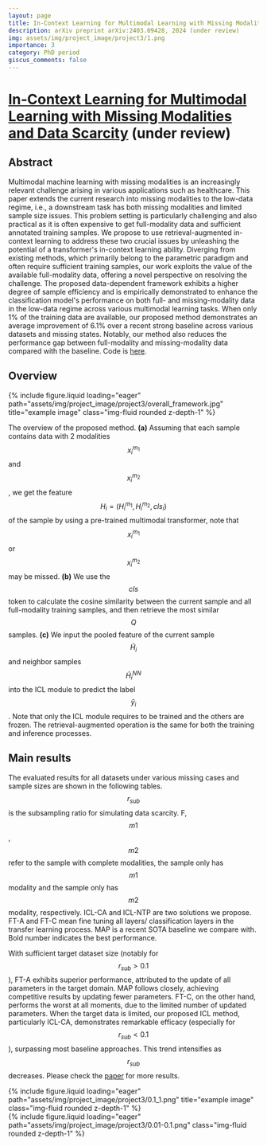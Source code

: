 ```yaml
---
layout: page
title: In‑Context Learning for Multimodal Learning with Missing Modalities and Data Scarcity
description: arXiv preprint arXiv:2403.09428, 2024 (under review)
img: assets/img/project_image/project3/1.png
importance: 3
category: PhD period
giscus_comments: false
---
```

# [In‑Context Learning for Multimodal Learning with Missing Modalities and Data Scarcity](https://arxiv.org/abs/2403.09428) (under review)
## Abstract
Multimodal machine learning with missing modalities is an increasingly relevant challenge arising in various applications such as healthcare. This paper extends the current research into missing modalities to the low-data regime, i.e., a downstream task has both missing modalities and limited sample size issues. This problem setting is particularly challenging and also practical as it is often expensive to get full-modality data and sufficient annotated training samples. We propose to use retrieval-augmented in-context learning to address these two crucial issues by unleashing the potential of a transformer's in-context learning ability. Diverging from existing methods, which primarily belong to the parametric paradigm and often require sufficient training samples, our work exploits the value of the available full-modality data, offering a novel perspective on resolving the challenge. The proposed data-dependent framework exhibits a higher degree of sample efficiency and is empirically demonstrated to enhance the classification model's performance on both full- and missing-modality data in the low-data regime across various multimodal learning tasks. When only 1% of the training data are available, our proposed method demonstrates an average improvement of 6.1% over a recent strong baseline across various datasets and missing states. Notably, our method also reduces the performance gap between full-modality and missing-modality data compared with the baseline. Code is [here](https://github.com/ZhuoZHI-UCL/ICL_multimodal).
## Overview
<div class="row">
    <div class="col-sm mt-3 mt-md-0">
        {% include figure.liquid loading="eager" path="assets/img/project_image/project3/overall_framework.jpg" title="example image" class="img-fluid rounded z-depth-1" %}
    </div>
</div>
<div class="caption">

</div>

The overview of the proposed method. **(a)** Assuming that each sample contains data with 2 modalities $$x_i^{m_1}$$ and $$x_i^{m_2}$$, we get the feature $$H_i = ({H_i}^{m_1},{H_i}^{m_2},cls_i)$$ of the sample by using a pre-trained multimodal transformer, note that $$x_i^{m_1}$$ or $$x_i^{m_2}$$ may be missed. **(b)** We use the $$cls$$ token to calculate the cosine similarity between the current sample and all full-modality training samples, and then retrieve the most similar $$Q$$ samples. **(c)** We input the pooled feature of the current sample  $$\tilde{H}_i$$ and neighbor samples $$\tilde{H}^{NN}_i$$ into the ICL module to predict the label $${\hat{y}}_i$$. Note that only the ICL module requires to be trained and the others are frozen. The retrieval-augmented operation is the same for both the training and inference processes. 

## Main results
The evaluated results for all datasets under various missing cases and sample sizes are shown in the following tables. $$r_{sub}$$ is the subsampling ratio for simulating data scarcity. F, $$m1$$, $$m2$$ refer to the sample with complete modalities, the sample only has $$m1$$ modality  and the sample only has $$m2$$ modality, respectively. ICL-CA and ICL-NTP are two solutions we propose. FT-A and FT-C mean fine tuning all layers/ classification layers in the transfer learning process. MAP is a recent SOTA baseline we compare with. Bold number indicates the best performance. 

With sufficient target dataset size (notably for $$r_{sub} > 0.1$$), FT-A exhibits superior performance, attributed to the update of all parameters in the target domain. MAP follows closely, achieving competitive results by updating fewer parameters. FT-C, on the other hand, performs the worst at all moments, due to the limited number of updated parameters. When the target data is limited, our proposed ICL method, particularly ICL-CA, demonstrates remarkable efficacy (especially for $$r_{sub} < 0.1$$), surpassing most baseline approaches. This trend intensifies as $$r_{sub}$$ decreases. Please check the [paper](https://arxiv.org/abs/2403.09428) for more results.

<div class="row">
    <div class="col-sm mt-3 mt-md-0">
        {% include figure.liquid loading="eager" path="assets/img/project_image/project3/0.1_1.png" title="example image" class="img-fluid rounded z-depth-1" %}
    </div>
    <div class="col-sm mt-3 mt-md-0">
        {% include figure.liquid loading="eager" path="assets/img/project_image/project3/0.01-0.1.png" class="img-fluid rounded z-depth-1" %}
    </div>
</div>




